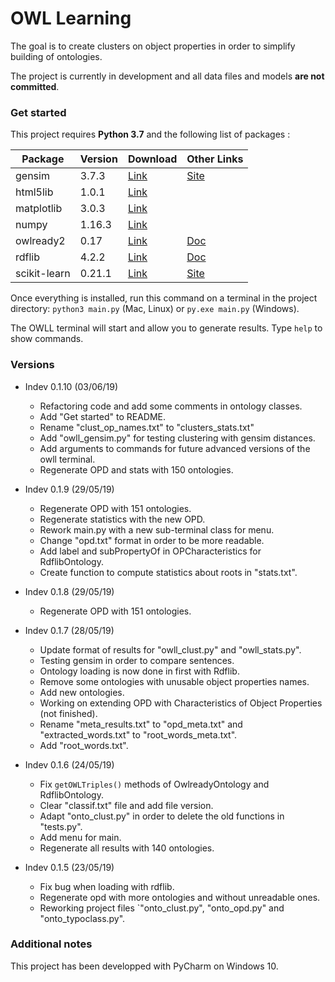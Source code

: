 # OWL Learning
The goal is to create clusters on object properties in order to simplify building of ontologies.

The project is currently in development and all data files and models **are not committed**.

### Get started
This project requires **Python 3.7** and the following list of packages : 

Package | Version | Download | Other Links 
--- | --- | --- | ---
gensim | 3.7.3 | [Link](https://pypi.org/project/gensim/) | [Site](https://radimrehurek.com/gensim/index.html)
html5lib | 1.0.1 | [Link](https://pypi.org/project/html5lib/) 
matplotlib | 3.0.3 | [Link](https://pypi.org/project/matplotlib/) 
numpy | 1.16.3 | [Link](https://pypi.org/project/numpy/) 
owlready2 | 0.17 | [Link](https://pypi.org/project/Owlready2/) | [Doc](https://pythonhosted.org/Owlready2/)
rdflib | 4.2.2 | [Link](https://pypi.org/project/rdflib/) | [Doc](https://rdflib.readthedocs.io/en/stable/)
scikit-learn | 0.21.1 | [Link](https://pypi.org/project/scikit-learn/) | [Site](https://scikit-learn.org/stable/documentation.html)

Once everything is installed, run this command on a terminal in the project directory:
```python3 main.py``` (Mac, Linux) or ```py.exe main.py``` (Windows).

The OWLL terminal will start and allow you to generate results. 
Type ```help``` to show commands.

### Versions 
* Indev 0.1.10 (03/06/19)
  * Refactoring code and add some comments in ontology classes.
  * Add "Get started" to README.
  * Rename "clust_op_names.txt" to "clusters_stats.txt"
  * Add "owll_gensim.py" for testing clustering with gensim distances.
  * Add arguments to commands for future advanced versions of the owll terminal.
  * Regenerate OPD and stats with 150 ontologies.

* Indev 0.1.9 (29/05/19)
  * Regenerate OPD with 151 ontologies.
  * Regenerate statistics with the new OPD.
  * Rework main.py with a new sub-terminal class for menu.
  * Change "opd.txt" format in order to be more readable.
  * Add label and subPropertyOf in OPCharacteristics for RdflibOntology.
  * Create function to compute statistics about roots in "stats.txt".

* Indev 0.1.8 (29/05/19)
  * Regenerate OPD with 151 ontologies.
  
* Indev 0.1.7 (28/05/19)
  * Update format of results for "owll_clust.py" and "owll_stats.py".
  * Testing gensim in order to compare sentences.
  * Ontology loading is now done in first with Rdflib.
  * Remove some ontologies with unusable object properties names.
  * Add new ontologies.
  * Working on extending OPD with Characteristics of Object Properties (not finished).
  * Rename "meta_results.txt" to "opd_meta.txt" and "extracted_words.txt" to "root_words_meta.txt".
  * Add "root_words.txt".

* Indev 0.1.6 (24/05/19)
  * Fix ```getOWLTriples()``` methods of OwlreadyOntology and RdflibOntology.
  * Clear "classif.txt" file and add file version.
  * Adapt "onto_clust.py" in order to delete the old functions in "tests.py".
  * Add menu for main.
  * Regenerate all results with 140 ontologies.
  
* Indev 0.1.5 (23/05/19) 
  * Fix bug when loading with rdflib. 
  * Regenerate opd with more ontologies and without unreadable ones.
  * Reworking project files `"onto_clust.py", "onto_opd.py" and "onto_typoclass.py".

### Additional notes
This project has been developped with PyCharm on Windows 10.
